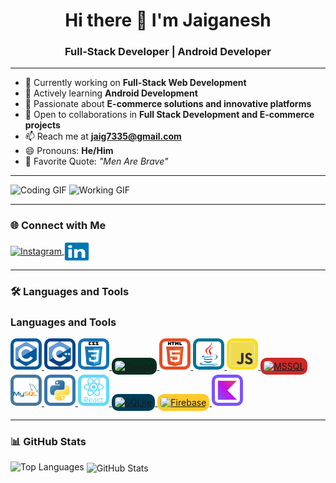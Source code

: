 <h1 align="center">Hi there 👋 I'm Jaiganesh</h1>
<h3 align="center">Full-Stack Developer | Android Developer</h3>

---
- 🔭 Currently working on **Full-Stack Web Development**  
- 🌱 Actively learning **Android Development**  
- 👀 Passionate about **E-commerce solutions and innovative platforms**  
- 💞️ Open to collaborations in **Full Stack Development and E-commerce projects**  
- 📫 Reach me at **jaig7335@gmail.com**  
- 😄 Pronouns: **He/Him**  
- 💬 Favorite Quote: *"Men Are Brave"*
---
<div align="left">
  <img src="https://user-images.githubusercontent.com/74038190/225813708-98b745f2-7d22-48cf-9150-083f1b00d6c9.gif" alt="Coding GIF" width="500" height="300"/>
  <img src="https://user-images.githubusercontent.com/74038190/212750672-2f3f2b50-c84f-4ed8-a60a-849ae69ff9df.gif" alt="Working GIF" width="500" height="300"/>
</div>

---

### 🌐 **Connect with Me**
<p align="left">
  <a href="http://instagram.com/jg_official_2005" target="_blank">
    <img align="center" src="https://raw.githubusercontent.com/rahuldkjain/github-profile-readme-generator/master/src/images/icons/Social/instagram.svg" alt="Instagram" height="30" width="40" />
  </a>
  <a href="https://www.linkedin.com/in/jai-ganesh-h-588a48321" target="_blank">
    <img align="center" src="https://raw.githubusercontent.com/devicons/devicon/master/icons/linkedin/linkedin-original.svg" alt="LinkedIn" height="30" width="40" />
  </a>
</p>

---

### 🛠 **Languages and Tools**
<h3 align="left">Languages and Tools</h3>
<p align="left">
  <a href="https://www.cprogramming.com/" target="_blank" rel="noreferrer">
    <img src="https://raw.githubusercontent.com/devicons/devicon/master/icons/c/c-original.svg" alt="C" width="40" height="40" style="background-color: #00599C; border-radius: 10px; padding: 5px;"/>
  </a>
  <a href="https://www.w3schools.com/cpp/" target="_blank" rel="noreferrer">
    <img src="https://raw.githubusercontent.com/devicons/devicon/master/icons/cplusplus/cplusplus-original.svg" alt="C++" width="40" height="40" style="background-color: #014486; border-radius: 10px; padding: 5px;"/>
  </a>
  <a href="https://www.w3schools.com/css/" target="_blank" rel="noreferrer">
    <img src="https://raw.githubusercontent.com/devicons/devicon/master/icons/css3/css3-original-wordmark.svg" alt="CSS3" width="40" height="40" style="background-color: #1572B6; border-radius: 10px; padding: 5px;"/>
  </a>
  <a href="https://www.djangoproject.com/" target="_blank" rel="noreferrer">
    <img src="https://cdn.worldvectorlogo.com/logos/django.svg" alt="Django" width="40" height="40" style="background-color: #092E20; border-radius: 10px; padding: 5px;"/>
  </a>
  <a href="https://www.w3.org/html/" target="_blank" rel="noreferrer">
    <img src="https://raw.githubusercontent.com/devicons/devicon/master/icons/html5/html5-original-wordmark.svg" alt="HTML5" width="40" height="40" style="background-color: #E34F26; border-radius: 10px; padding: 5px;"/>
  </a>
  <a href="https://www.java.com" target="_blank" rel="noreferrer">
    <img src="https://raw.githubusercontent.com/devicons/devicon/master/icons/java/java-original.svg" alt="Java" width="40" height="40" style="background-color: #007396; border-radius: 10px; padding: 5px;"/>
  </a>
  <a href="https://developer.mozilla.org/en-US/docs/Web/JavaScript" target="_blank" rel="noreferrer">
    <img src="https://raw.githubusercontent.com/devicons/devicon/master/icons/javascript/javascript-original.svg" alt="JavaScript" width="40" height="40" style="background-color: #F7DF1E; border-radius: 10px; padding: 5px;"/>
  </a>
  <a href="https://www.microsoft.com/en-us/sql-server" target="_blank" rel="noreferrer">
    <img src="https://www.svgrepo.com/show/303229/microsoft-sql-server-logo.svg" alt="MSSQL" width="40" height="40" style="background-color: #CC2927; border-radius: 10px; padding: 5px;"/>
  </a>
  <a href="https://www.mysql.com/" target="_blank" rel="noreferrer">
    <img src="https://raw.githubusercontent.com/devicons/devicon/master/icons/mysql/mysql-original-wordmark.svg" alt="MySQL" width="40" height="40" style="background-color: #4479A1; border-radius: 10px; padding: 5px;"/>
  </a>
  <a href="https://www.python.org" target="_blank" rel="noreferrer">
    <img src="https://raw.githubusercontent.com/devicons/devicon/master/icons/python/python-original.svg" alt="Python" width="40" height="40" style="background-color: #3776AB; border-radius: 10px; padding: 5px;"/>
  </a>
  <a href="https://reactjs.org/" target="_blank" rel="noreferrer">
    <img src="https://raw.githubusercontent.com/devicons/devicon/master/icons/react/react-original-wordmark.svg" alt="React" width="40" height="40" style="background-color: #61DAFB; border-radius: 10px; padding: 5px;"/>
  </a>
  <a href="https://www.sqlite.org/" target="_blank" rel="noreferrer">
    <img src="https://www.vectorlogo.zone/logos/sqlite/sqlite-icon.svg" alt="SQLite" width="40" height="40" style="background-color: #003B57; border-radius: 10px; padding: 5px;"/>
  </a>
  <a href="https://firebase.google.com/" target="_blank" rel="noreferrer">
    <img src="https://www.vectorlogo.zone/logos/firebase/firebase-icon.svg" alt="Firebase" width="40" height="40" style="background-color: #FFCA28; border-radius: 10px; padding: 5px;"/>
  </a>
  <a href="https://kotlinlang.org/" target="_blank" rel="noreferrer">
    <img src="https://raw.githubusercontent.com/devicons/devicon/master/icons/kotlin/kotlin-original.svg" alt="Kotlin" width="40" height="40" style="background-color: #7F52FF; border-radius: 10px; padding: 5px;"/>
  </a>
</p>


---

### 📊 **GitHub Stats**
<p>
  <img align="left" src="https://github-readme-stats.vercel.app/api/top-langs?username=jaiganesh2108&show_icons=true&locale=en&layout=compact&theme=tokyonight" alt="Top Languages" />
</p>

<p>&nbsp;<img align="center" src="https://github-readme-stats.vercel.app/api?username=jaiganesh2108&show_icons=true&locale=en&theme=tokyonight" alt="GitHub Stats" /></p>
